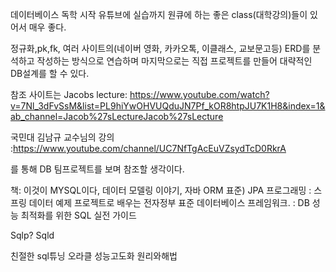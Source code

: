 데이터베이스 독학 시작
유튜브에 실습까지 원큐에 하는 좋은 class(대학강의)들이 있어서 매우 좋다.

정규화,pk,fk, 여러 사이트의(네이버 영화, 카카오톡, 이클래스, 교보문고등) ERD를 분석하고 작성하는 방식으로 연습하며 마지막으로는
직접 프로젝트를 만들어 대략적인 DB설계를 할 수 있다. 


참조 사이트는 Jacobs lecture: https://www.youtube.com/watch?v=7Nl_3dFvSsM&list=PL9hiYwOHVUQduJN7Pf_kOR8htpJU7K1H8&index=1&ab_channel=Jacob%27sLectureJacob%27sLecture

국민대 김남규 교수님의 강의 :https://www.youtube.com/channel/UC7NfTgAcEuVZsydTcD0RkrA

를 통해 DB 팀프로젝트를 보며 참조할 생각이다.



책: 이것이 MYSQL이다, 데이터 모델링 이야기, 자바 ORM 표준) JPA 프로그래밍 : 스프링 데이터 예제 프로젝트로 배우는 전자정부 표준 데이터베이스 프레임워크.
: DB 성능 최적화를 위한 SQL 실전 가이드

Sqlp? Sqld

친절한 sql튜닝
오라클 성능고도화 원리와해법

